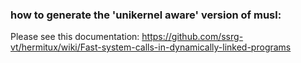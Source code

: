 ### how to generate the 'unikernel aware' version of musl:
Please see this documentation:
https://github.com/ssrg-vt/hermitux/wiki/Fast-system-calls-in-dynamically-linked-programs
